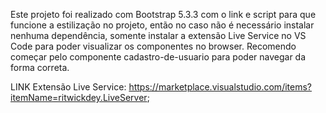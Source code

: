 Este projeto foi realizado com Bootstrap 5.3.3 com o link e script para que funcione a estilização no projeto, então no caso não é necessário instalar nenhuma dependência, somente instalar a extensão Live Service no VS Code para poder visualizar os componentes no browser.
Recomendo começar pelo componente cadastro-de-usuario para poder navegar da forma correta.

LINK Extensão Live Service: https://marketplace.visualstudio.com/items?itemName=ritwickdey.LiveServer;
